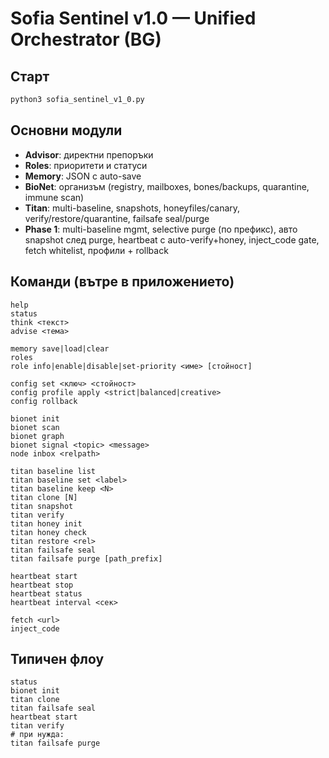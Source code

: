 
# Sofia Sentinel v1.0 — Unified Orchestrator (BG)

## Старт
```bash
python3 sofia_sentinel_v1_0.py
```

## Основни модули
- **Advisor**: директни препоръки
- **Roles**: приоритети и статуси
- **Memory**: JSON с auto-save
- **BioNet**: организъм (registry, mailboxes, bones/backups, quarantine, immune scan)
- **Titan**: multi-baseline, snapshots, honeyfiles/canary, verify/restore/quarantine, failsafe seal/purge
- **Phase 1**: multi-baseline mgmt, selective purge (по префикс), авто snapshot след purge, heartbeat с auto-verify+honey, inject_code gate, fetch whitelist, профили + rollback

## Команди (вътре в приложението)
```
help
status
think <текст>
advise <тема>

memory save|load|clear
roles
role info|enable|disable|set-priority <име> [стойност]

config set <ключ> <стойност>
config profile apply <strict|balanced|creative>
config rollback

bionet init
bionet scan
bionet graph
bionet signal <topic> <message>
node inbox <relpath>

titan baseline list
titan baseline set <label>
titan baseline keep <N>
titan clone [N]
titan snapshot
titan verify
titan honey init
titan honey check
titan restore <rel>
titan failsafe seal
titan failsafe purge [path_prefix]

heartbeat start
heartbeat stop
heartbeat status
heartbeat interval <сек>

fetch <url>
inject_code
```

## Типичен флоу
```
status
bionet init
titan clone
titan failsafe seal
heartbeat start
titan verify
# при нужда:
titan failsafe purge
```
